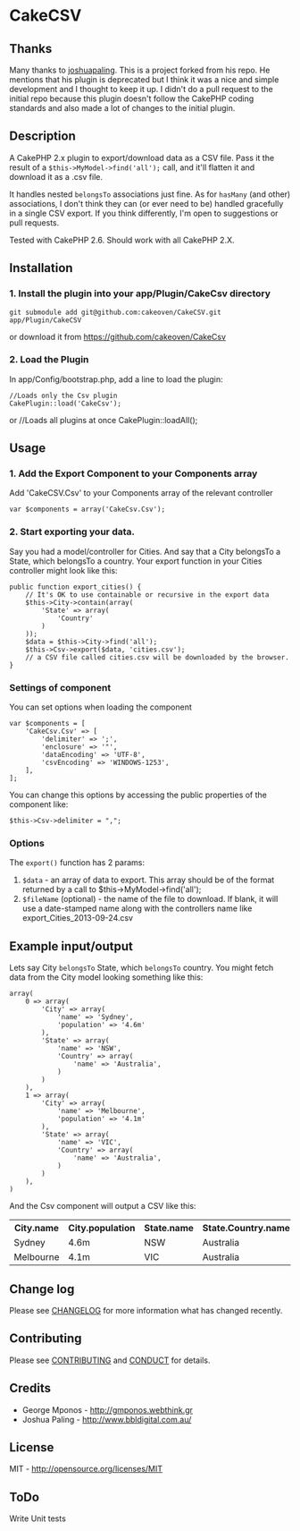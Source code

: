 # CakeCSV

## Thanks 

Many thanks to [joshuapaling](https://github.com/joshuapaling/CakePHP-Export-CSV-Plugin). This is a project forked from his repo. He mentions that his plugin is deprecated but I think it was a nice and simple development and I thought to keep it up.
I didn't do a pull request to the initial repo because this plugin doesn't follow the CakePHP coding standards and also made a lot of changes to the initial plugin.

## Description

A CakePHP 2.x plugin to export/download data as a CSV file. Pass it the result of a `$this->MyModel->find('all');` call, and it'll flatten it and download it as a .csv file.

It handles nested `belongsTo` associations just fine. As for `hasMany` (and other) associations, I don't think they can (or ever need to be) handled gracefully in a single CSV export.
If you think differently, I'm open to suggestions or pull requests.

Tested with CakePHP 2.6. Should work with all CakePHP 2.X.

## Installation

### 1. Install the plugin into your app/Plugin/CakeCsv directory

	git submodule add git@github.com:cakeoven/CakeCSV.git app/Plugin/CakeCSV

or download it from https://github.com/cakeoven/CakeCsv

### 2. Load the Plugin

In app/Config/bootstrap.php, add a line to load the plugin:

    //Loads only the Csv plugin
	CakePlugin::load('CakeCsv'); 

or
    //Loads all plugins at once
	CakePlugin::loadAll(); 

## Usage

### 1. Add the Export Component to your Components array

Add 'CakeCSV.Csv' to your Components array of the relevant controller 

	var $components = array('CakeCsv.Csv');

### 2. Start exporting your data.

Say you had a model/controller for Cities. And say that a City belongsTo a State, which belongsTo a country.
Your export function in your Cities controller might look like this:

	public function export_cities() {
		// It's OK to use containable or recursive in the export data
		$this->City->contain(array(
			'State' => array(
				'Country'
			)
		));
		$data = $this->City->find('all');
		$this->Csv->export($data, 'cities.csv');
		// a CSV file called cities.csv will be downloaded by the browser.
	}

### Settings of component

You can set options when loading the component

    var $components = [
        'CakeCsv.Csv' => [
            'delimiter' => ';',
            'enclosure' => '"',
            'dataEncoding' => 'UTF-8',
            'csvEncoding' => 'WINDOWS-1253',
        ],
    ];

You can change this options by accessing the public properties of the component like:

    $this->Csv->delimiter = ",";

### Options

The `export()` function has 2 params:

1. `$data` - an array of data to export. This array should be of the format returned by a call to $this->MyModel->find('all');
2. `$fileName` (optional) - the name of the file to download. If blank, it will use a date-stamped name along with the controllers name like export_Cities_2013-09-24.csv

## Example input/output

Lets say City `belongsTo` State, which `belongsTo` country. You might fetch data from the City model looking something like this:

	array(
		0 => array(
			'City' => array(
				'name' => 'Sydney',
				'population' => '4.6m'
			),
			'State' => array(
				'name' => 'NSW',
				'Country' => array(
					'name' => 'Australia',
				)
			)
		),
		1 => array(
			'City' => array(
				'name' => 'Melbourne',
				'population' => '4.1m'
			),
			'State' => array(
				'name' => 'VIC',
				'Country' => array(
					'name' => 'Australia',
				)
			)
		),
	)

And the Csv component will output a CSV like this:

<table cellpadding="7">
	<tr>
		<th>City.name</th>
		<th>City.population</th>
		<th>State.name</th>
		<th>State.Country.name</th>
	</tr>
	<tr>
		<td>Sydney</td>
		<td>4.6m</td>
		<td>NSW</td>
		<td>Australia</td>
	</tr>
	<tr>
		<td>Melbourne</td>
		<td>4.1m</td>
		<td>VIC</td>
		<td>Australia</td>
	</tr>
</table>

## Change log

Please see [CHANGELOG](CHANGELOG.md) for more information what has changed recently.

## Contributing

Please see [CONTRIBUTING](CONTRIBUTING.md) and [CONDUCT](CONDUCT.md) for details.

## Credits

- George Mponos - http://gmponos.webthink.gr
- Joshua Paling - http://www.bbldigital.com.au/

## License

MIT - http://opensource.org/licenses/MIT

## ToDo

Write Unit tests
